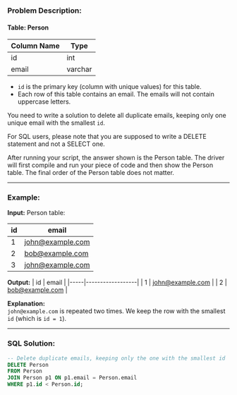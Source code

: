 ### Problem Description:

#### Table: Person

| Column Name | Type    |
|-------------|---------|
| id          | int     |
| email       | varchar |

- `id` is the primary key (column with unique values) for this table.
- Each row of this table contains an email. The emails will not contain uppercase letters.

You need to write a solution to delete all duplicate emails, keeping only one unique email with the smallest `id`.

For SQL users, please note that you are supposed to write a DELETE statement and not a SELECT one.

After running your script, the answer shown is the Person table. The driver will first compile and run your piece of code and then show the Person table. The final order of the Person table does not matter.

---

### Example:

**Input:**
Person table:

| id  | email            |
|-----|------------------|
| 1   | john@example.com |
| 2   | bob@example.com  |
| 3   | john@example.com |

**Output:**
| id  | email            |
|-----|------------------|
| 1   | john@example.com |
| 2   | bob@example.com  |

**Explanation:**  
`john@example.com` is repeated two times. We keep the row with the smallest `id` (which is `id = 1`).

---

### SQL Solution:

```sql
-- Delete duplicate emails, keeping only the one with the smallest id
DELETE Person
FROM Person
JOIN Person p1 ON p1.email = Person.email
WHERE p1.id < Person.id;
